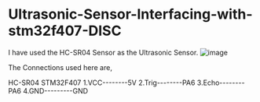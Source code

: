 # Ultrasonic-Sensor-Interfacing-with-stm32f407-DISC
I have used the HC-SR04 Sensor as the Ultrasonic Sensor.
![image](https://user-images.githubusercontent.com/56625259/124353997-60c09080-dc27-11eb-8a18-10b8e77fda8c.png)
 
 
The Connections used here are,

HC-SR04   STM32F407
1.VCC--------5V
2.Trig--------PA6
3.Echo--------PA6
4.GND---------GND
  
